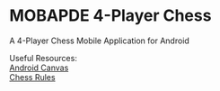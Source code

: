 # MOBAPDE 4-Player Chess
A 4-Player Chess Mobile Application for Android

Useful Resources:<br>
[Android Canvas](https://developer.android.com/guide/topics/graphics/2d-graphics.html)<br>
[Chess Rules](https://www.chess.com/learn-how-to-play-chess)
